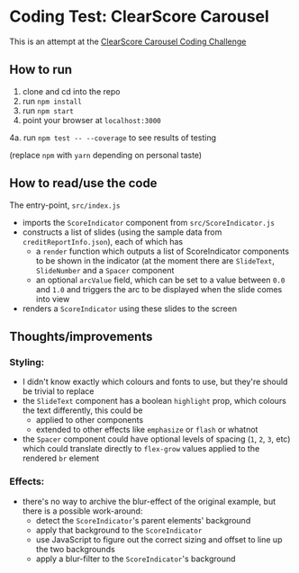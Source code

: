 # Coding Test: ClearScore Carousel

This is an attempt at the [ClearScore Carousel Coding Challenge](https://github.com/ClearScore/tech-screen/tree/master/carousel)


## How to run

1. clone and cd into the repo
2. run `npm install`
3. run `npm start`
4. point your browser at `localhost:3000`

4a. run `npm test -- --coverage` to see results of testing

(replace `npm` with `yarn` depending on personal taste)

## How to read/use the code

The entry-point, `src/index.js`  

- imports the `ScoreIndicator` component from `src/ScoreIndicator.js`
- constructs a list of slides (using the sample data from `creditReportInfo.json`), each of which has 
  - a `render` function which outputs a list of ScoreIndicator components to be shown in the indicator (at the moment there are `SlideText`, `SlideNumber` and a `Spacer` component
  - an optional `arcValue` field, which can be set to a value between `0.0` and `1.0` and triggers the arc to be displayed when the slide comes into view
- renders a `ScoreIndicator` using these slides to the screen


## Thoughts/improvements

### Styling:

- I didn't know exactly which colours and fonts to use, but they're should be trivial to replace
- the `SlideText` component has a boolean `highlight` prop, which colours the text differently, this could be
  - applied to other components
  - extended to other effects like `emphasize` or `flash` or whatnot
- the `Spacer` component could have optional levels of spacing (`1`, `2`, `3`, etc) which could translate directly to `flex-grow` values applied to the rendered `br` element

### Effects:

- there's no way to archive the blur-effect of the original example, but there is a possible work-around: 
  - detect the `ScoreIndicator`'s parent elements' background
  - apply that background to the `ScoreIndicator`
  - use JavaScript to figure out the correct sizing and offset to line up the two backgrounds
  - apply a blur-filter to the `ScoreIndicator`'s background
  

